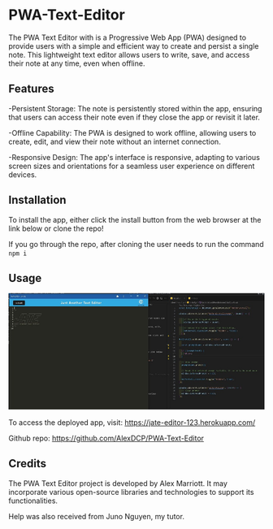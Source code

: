 # PWA-Text-Editor

The PWA Text Editor with is a Progressive Web App (PWA) designed to provide users with a simple and efficient way to create and persist a single note. This lightweight text editor allows users to write, save, and access their note at any time, even when offline.

## Features

-Persistent Storage: The note is persistently stored within the app, ensuring that users can access their note even if they close the app or revisit it later.

-Offline Capability: The PWA is designed to work offline, allowing users to create, edit, and view their note without an internet connection.

-Responsive Design: The app's interface is responsive, adapting to various screen sizes and orientations for a seamless user experience on different devices.

## Installation

To install the app, either click the install button from the web browser at the link below or clone the repo! 

If you go through the repo, after cloning the user needs to run the command `npm i`

## Usage

![screenshot](./assets/jate.JPG)

To access the deployed app, visit: https://jate-editor-123.herokuapp.com/

Github repo: https://github.com/AlexDCP/PWA-Text-Editor

## Credits

The PWA Text Editor project is developed by Alex Marriott. It may incorporate various open-source libraries and technologies to support its functionalities. 

Help was also received from Juno Nguyen, my tutor.